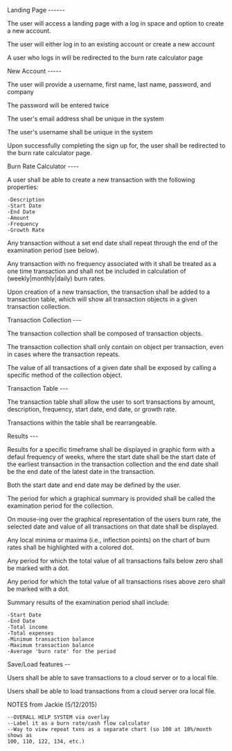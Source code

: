 Landing Page ------

The user will access a landing page with a log in space and option to create a
new account.

The user will either log in to an existing account or create a new account

A user who logs in will be redirected to the burn rate calculator page

New Account -----

The user will provide a username, first name, last name, password, and company

The password will be entered twice

The user's email address shall be unique in the system

The user's username shall be unique in the system

Upon successfully completing the sign up for, the user shall be redirected to
the burn rate calculator page.

Burn Rate Calculator ----

A user shall be able to create a new transaction with the following properties:

    -Description
    -Start Date
    -End Date
    -Amount 
    -Frequency
    -Growth Rate

Any transaction without a set end date shall repeat through the end of the
examination period (see below).

Any transaction with no frequency associated with it shall be treated as a one
time transaction and shall not be included in calculation of
(weekly|monthly|daily) burn rates.

Upon creation of a new transaction, the transaction shall be added to a
transaction table, which will show all transaction objects in a given
transaction collection.  

Transaction Collection ---

The transaction collection shall be composed of transaction objects.

The transaction collection shall only contain on object per transaction, even in
cases where the transaction repeats.

The value of all transactions of a given date shall be exposed by calling a
specific method of the collection object.

Transaction Table ---

The transaction table shall allow the user to sort transactions by amount,
description, frequency, start date, end date, or growth rate.

Transactions within the table shall be rearrangeable.

Results ---

Results for a specific timeframe shall be displayed in graphic form with a
defaul frequency of weeks, where the start date shall be the start date of the
earliest transaction in the transaction collection and the end date shall be the
end date of the latest date in the transaction.

Both the start date and end date may be defined by the user.

The period for which a graphical summary is provided shall be called the
examination period for the collection.

On mouse-ing over the graphical representation of the users burn rate, the
selected date and value of all transactions on that date shall be displayed.

Any local minima or maxima (i.e., inflection points) on the chart of burn rates
shall be highlighted with a colored dot.

Any period for which the total value of all transactions falls below zero shall
be marked with a dot.

Any period for which the total value of all transactions rises above zero shall
be marked with a dot.

Summary results of the examination period shall include:

    -Start Date
    -End Date
    -Total income
    -Total expenses
    -Minimum transaction balance
    -Maximum transaction balance
    -Average 'burn rate' for the period

Save/Load features --

Users shall be able to save transactions to a cloud server or to a local file.

Users shall be able to load transactions from a cloud server ora  local file.


NOTES from Jackie (5/12/2015)

    --OVERALL HELP SYSTEM via overlay
    --Label it as a burn rate/cash flow calculator
    --Way to view repeat txns as a separate chart (so 100 at 10%/month shows as
    100, 110, 122, 134, etc.)


